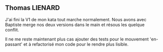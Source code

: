 ## Thomas LIENARD

J'ai fini la V1 de mon kata tout marche normalement. Nous avons avec Baptiste merge nos deux versions dans le main et résous les quelque conflit.

Il ne me reste maintenant plus cas ajouter des tests pour le mouvement 'en-passant' et à refactorisé mon code pour le rendre plus lisible.
